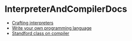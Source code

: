 # InterpreterAndCompilerDocs

* [Crafting interpreters](https://craftinginterpreters.com/the-lox-language.html)
* [Write your own programming language](https://mukulrathi.netlify.app/create-your-own-programming-language/intro-to-compiler/)
* [Standford class on compiler](https://web.stanford.edu/class/archive/cs/cs143/cs143.1128/)
